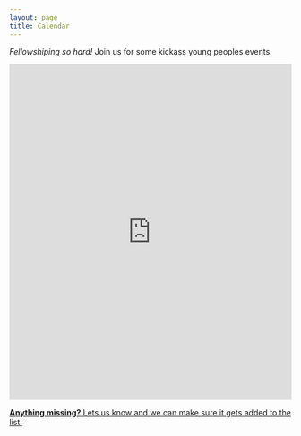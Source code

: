 ```yaml
---
layout: page
title: Calendar
---
```


_Fellowshiping so hard!_ Join us for some kickass young peoples events.

<div class="iframe-container">

<iframe
  src="https://calendar.google.com/calendar/embed?showTitle=0&amp;showPrint=0&amp;showTabs=0&amp;showCalendars=0&amp;showTz=0&amp;height=600&amp;wkst=1&amp;bgcolor=%23ffffff&amp;src=3n3v9ho8aqeouj5bqb9uonovmg%40group.calendar.google.com&amp;color=%230F4B38&amp;ctz=America%2FLos_Angeles" style="border-width:0"
  width="100%"
  height="600"
  frameborder="0"
  scrolling="no">
</iframe>

</div>

[__Anything missing?__ Lets us know and we can make sure it gets added to the list.](/get-involved)
